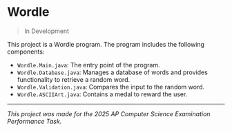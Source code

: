 # Wordle

> In Development


This project is a Wordle program. The program includes the following components:

- `Wordle.Main.java`: The entry point of the program.
- `Wordle.Database.java`: Manages a database of words and provides functionality to retrieve a random word.
- `Wordle.Validation.java`: Compares the input to the random word.
- `Wordle.ASCIIArt.java`: Contains a medal to reward the user.


---

*This project was made for the 2025 AP Computer Science Examination Performance Task.*
